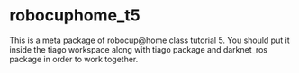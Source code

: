 # robocuphome_t5

This is a meta package of robocup@home class tutorial 5.
You should put it inside the tiago workspace along with tiago package and darknet_ros package in order to work together.
